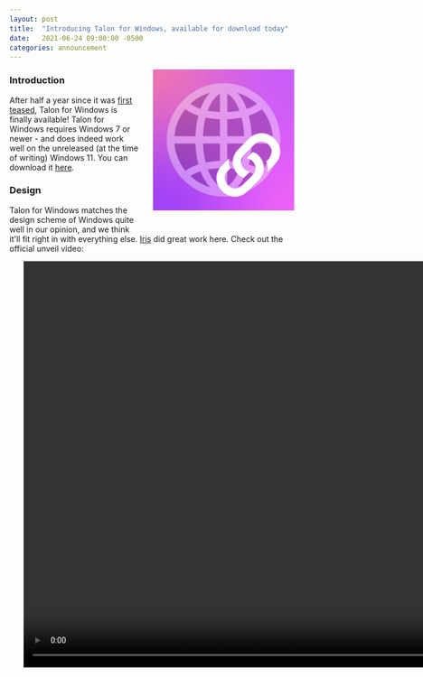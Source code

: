 ```yaml
---
layout: post
title:  "Introducing Talon for Windows, available for download today"
date:   2021-06-24 09:00:00 -0500
categories: announcement
---
```


<img align="right" width="250" height="250" style="padding-left: 25px; padding-bottom: 25px;" src="/assets/images/TalonIcon.png">

### Introduction

After half a year since it was [first teased](https://twitter.com/peroxaan/status/1339993942469832705?s=21), Talon for Windows is finally available! Talon for Windows requires Windows 7 or newer - and does indeed work well on the unreleased (at the time of writing) Windows 11. You can download it [here](https://downloads.peroxaan.com/TalonWin/TalonSetup.exe).

### Design

Talon for Windows matches the design scheme of Windows quite well in our opinion, and we think it'll fit right in with everything else. [Iris](https://twitter.com/TheLBall) did great work here. Check out the official unveil video:

<video align="left" width="1280" height="720" style="padding-left: 25px; padding-bottom: 25px;" src="/assets/videos/TalonForWindows.mp4">

### Features

Talon for Windows includes all of the features from Talon for iOS and Android - including Discord/Slack Webhooks, Custom Webhooks, and Link Shortening - for free. No Talon Pro required. Talon for Windows will also receieve updates over time as we work on new features for all platforms, including iOS, macOS, Android, and now Windows.

### Conclusion

Talon for Windows brings the wonderful Talon experience to Windows - and we hope you love it. Feel free to join our [Discord](https://discord.gg/MWPqmZG) to report any bugs or give feedback on Talon for Windows. In case you missed it earlier, you can download Talon for Windows [here](https://downloads.peroxaan.com/TalonWin/TalonSetup.exe). Massive shoutout to [Iris](https://twitter.com/thelball) for her hard work on this - please go give her a follow if you have not already! Additionally, for all updates on Talon for Windows - make sure you follow us on Twitter [too](https://twitter.com/peroxaan).
